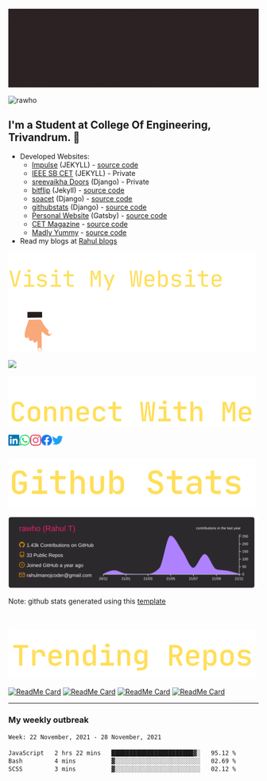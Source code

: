

![rahul t](assets/banner.gif)

<p align="left"> <img src="https://komarev.com/ghpvc/?username=rawho&label=Views&color=blue&style=plastic" alt="rawho" /> </p>




## I'm a Student at College Of Engineering, Trivandrum. 💪 

-  Developed Websites: 
    - [Impulse](https://impulsecet.in) (JEKYLL) - [source code](https://github.com/impulsecet/impulsecet.github.io)
    - [IEEE SB CET](http://ieee.cet.ac.in) (JEKYLL) - Private
    - [sreevaikha Doors](https://www.sreevaikhadoors.com) (Django) - Private
    - [bitflip](https://bit-flip.tech) (Jekyll) - [source code](https://github.com/rawho/rawho.github.io)
    - [soacet](https://soacet.in) (Django) - [source code](https://github.com/rawho/soa-cet)
    - [githubstats](https://github-developer-stats.herokuapp.com/) (Django) - [source code](https://github.com/rawho/githubstats)
    - [Personal Website](https://rahult.in) (Gatsby) - [source code](https://github.com/rawho/rawho.github.io)
    - [CET Magazine](https://cetmagazine.ml) - [source code](https://github.com/rawho/CET-Magazine-website)
    - [Madly Yummy](https://rahult.in/madly_yummy) - [source code](https://github.com/rawho/madly_yummy)
- Read my blogs at [Rahul blogs](https://rahult.in/blogs)


![website-follow](assets/VisitMyWebsite.svg)

<a href="https://rahult.in/"><img height="35px" src="https://img.shields.io/badge/My%20Website:%20rahult.in-8E2DE2?style=for-the-badge&logo=google%20chrome&logoColor=white"/></a>


![social-links-title](assets/Connect%20With%20Me.svg)

<a href="https://linkedin.com/in/rahulmanojt">
  <img align="left" alt="Rahul's Linkdein" width="22px" src="assets/linkedin.svg" />
</a>

<a href="https://wa.me/+919747406685">
  <img align="left" alt="Rahul's Whatsapp" width="22px" src="assets/whatsapp.svg" />
</a>

<a href="https://instagram.com/_rawho">
  <img align="left" alt="Rahul's Instagram" width="22px" src="assets/instagram.svg" />
</a>

<a href="https://www.facebook.com/rahulmanojt/">
  <img align="left" alt="Rahul's Facebook" width="22px" src="assets/facebook.svg" />
</a>

<a href="https://www.twitter.com/rahulmanojt/">
  <img align="left" alt="Rahul's twitter" width="22px" src="assets/twitter.svg" />
</a>
<br><br>

![github-stats](assets/Github%20Stats.svg)

![](https://raw.githubusercontent.com/rawho/rawho/master/profile-summary-card-output/monokai/0-profile-details.svg)

Note: github stats generated using this [template](https://github.com/vn7n24fzkq/github-profile-summary-cards)


<br><br>
<img src="assets/TrendingRepos.svg">

[![ReadMe Card](https://github-readme-stats.vercel.app/api/pin/?username=rawho&repo=assBOT&theme=tokyonight)](https://github.com/rawho/assBOT)
[![ReadMe Card](https://github-readme-stats.vercel.app/api/pin/?username=rawho&repo=flipkart-scraper&theme=dark)](https://github.com/rawho/flipkart-scraper)
[![ReadMe Card](https://github-readme-stats.vercel.app/api/pin/?username=rawho&repo=portfolio-jekyll&theme=dark)](https://github.com/rawho/portfolio-jekyll)
[![ReadMe Card](https://github-readme-stats.vercel.app/api/pin/?username=rawho&repo=rawho.github.io&theme=tokyonight)](https://github.com/rawho/rawho.github.io) 

------------
### My weekly outbreak
<!--START_SECTION:waka-->
```text
Week: 22 November, 2021 - 28 November, 2021

JavaScript   2 hrs 22 mins   ███████████████████████▓░   95.12 % 
Bash         4 mins          ▓░░░░░░░░░░░░░░░░░░░░░░░░   02.69 % 
SCSS         3 mins          ▓░░░░░░░░░░░░░░░░░░░░░░░░   02.12 % 
```
<!--END_SECTION:waka-->
